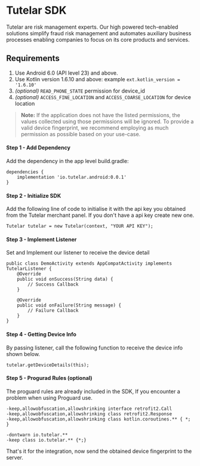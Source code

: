# Tutelar SDK

Tutelar are risk management experts. Our high powered tech-enabled solutions simplify fraud risk management and automates auxiliary business processes enabling companies to focus on its core products and services.

## Requirements

1. Use Android 6.0 (API level 23) and above.
2. Use Kotlin version 1.6.10 and above: example ```ext.kotlin_version = '1.6.10'```
3. _(optional)_ ```READ_PHONE_STATE``` permission for device_id
4. _(optional)_ ```ACCESS_FINE_LOCATION``` and ```ACCESS_COARSE_LOCATION``` for device location

> __Note:__ If the application does not have the listed permissions, the values collected using those permissions will be ignored. To provide a valid device fingerprint, we recommend employing as much permission as possible based on your use-case.

#### Step 1 - Add Dependency

Add the dependency in the app level build.gradle:
```
dependencies {
    implementation 'io.tutelar.android:0.0.1'
}
```

#### Step 2 - Initialize SDK

Add the following line of code to initialise it with the api key you obtained from the Tutelar merchant panel. If you don't have a api key create new one.
```
Tutelar tutelar = new Tutelar(context, "YOUR API KEY");
```

#### Step 3 - Implement Listener

Set and Implement our listener to receive the device detail

```
public class DemoActivity extends AppCompatActivity implements TutelarListener {
    @Override
    public void onSuccess(String data) {
        // Success Callback
    }

    @Override
    public void onFailure(String message) {
        // Failure Callback
    }
}
```
#### Step 4 - Getting Device Info

By passing listener, call the following function to receive the device info shown below.
```
tutelar.getDeviceDetails(this);
```
#### Step 5 - Progurad Rules (optional)

The proguard rules are already included in the SDK, If you encounter a problem when using Proguard use.
```
-keep,allowobfuscation,allowshrinking interface retrofit2.Call
-keep,allowobfuscation,allowshrinking class retrofit2.Response
-keep,allowobfuscation,allowshrinking class kotlin.coroutines.** { *; }

-dontwarn io.tutelar.**
-keep class io.tutelar.** {*;}
```
That's it for the integration, now send the obtained device fingerprint to the server.

